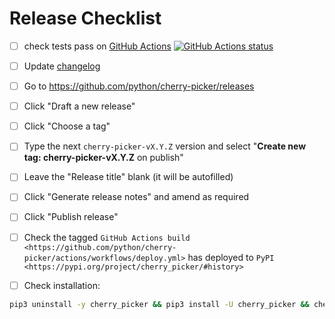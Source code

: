 # Release Checklist

- [ ] check tests pass on [GitHub Actions](https://github.com/python/cherry-picker/actions)
      [![GitHub Actions status](https://github.com/python/cherry-picker/actions/workflows/main.yml/badge.svg)](https://github.com/python/cherry-picker/actions/workflows/main.yml)

- [ ] Update [changelog](https://github.com/python/cherry-picker#changelog)

- [ ] Go to https://github.com/python/cherry-picker/releases

- [ ] Click "Draft a new release"

- [ ] Click "Choose a tag"

- [ ] Type the next `cherry-picker-vX.Y.Z` version and select "**Create new tag: cherry-picker-vX.Y.Z** on publish"

- [ ] Leave the "Release title" blank (it will be autofilled)

- [ ] Click "Generate release notes" and amend as required

- [ ] Click "Publish release"

- [ ] Check the tagged `GitHub Actions build <https://github.com/python/cherry-picker/actions/workflows/deploy.yml>`
      has deployed to `PyPI <https://pypi.org/project/cherry_picker/#history>`

- [ ] Check installation:

```bash
pip3 uninstall -y cherry_picker && pip3 install -U cherry_picker && cherry_picker --version
```
